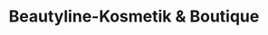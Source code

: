 ---
title: "Beautyline-Kosmetik & Boutique"
url: /freiberg/beautyline-kosmetik-und-boutique-moritzstrasse/
shop: Kleidung
---